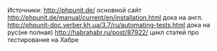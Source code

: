 Источники:
http://phpunit.de/ основной сайт
http://phpunit.de/manual/current/en/installation.html  дока на англ.
http://phpunit-doc.verber.kh.ua/3.7/ru/automating-tests.html   дока на рус(не полная)
http://habrahabr.ru/post/87922/ цикл статей про тестирование на Хабре

